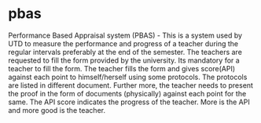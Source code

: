 pbas
====

Performance Based Appraisal system (PBAS) - This is a system used by UTD to measure the performance and progress of a teacher during the   regular intervals preferably at the end of the semester. The teachers are requested to fill the form provided by the university. Its mandatory for a teacher to fill the form. The teacher fills the form and gives score(API) against each point to himself/herself using some protocols. The protocols are listed in different document. Further more, the teacher needs to present the proof in the form of documents (physically) against each point for the same. The API score indicates the progress of the teacher. More is the API and more good is the teacher.
